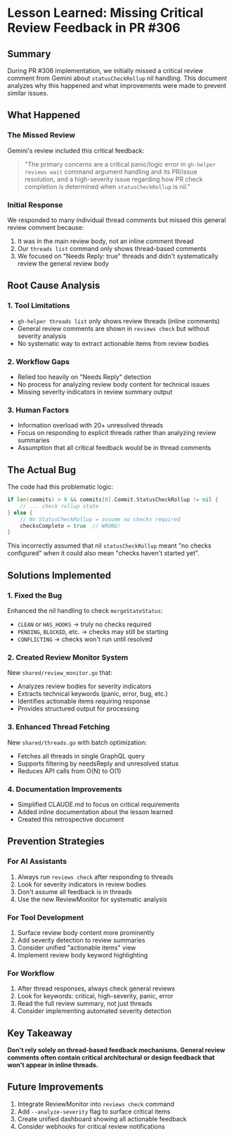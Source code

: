 # Lesson Learned: Missing Critical Review Feedback in PR #306

## Summary

During PR #306 implementation, we initially missed a critical review comment from Gemini about `statusCheckRollup` nil handling. This document analyzes why this happened and what improvements were made to prevent similar issues.

## What Happened

### The Missed Review
Gemini's review included this critical feedback:
> "The primary concerns are a critical panic/logic error in `gh-helper reviews wait` command argument handling and its PR/issue resolution, and a high-severity issue regarding how PR check completion is determined when `statusCheckRollup` is nil."

### Initial Response
We responded to many individual thread comments but missed this general review comment because:
1. It was in the main review body, not an inline comment thread
2. Our `threads list` command only shows thread-based comments
3. We focused on "Needs Reply: true" threads and didn't systematically review the general review body

## Root Cause Analysis

### 1. Tool Limitations
- `gh-helper threads list` only shows review threads (inline comments)
- General review comments are shown in `reviews check` but without severity analysis
- No systematic way to extract actionable items from review bodies

### 2. Workflow Gaps
- Relied too heavily on "Needs Reply" detection
- No process for analyzing review body content for technical issues
- Missing severity indicators in review summary output

### 3. Human Factors
- Information overload with 20+ unresolved threads
- Focus on responding to explicit threads rather than analyzing review summaries
- Assumption that all critical feedback would be in thread comments

## The Actual Bug

The code had this problematic logic:
```go
if len(commits) > 0 && commits[0].Commit.StatusCheckRollup != nil {
    // ... check rollup state
} else {
    // No StatusCheckRollup = assume no checks required
    checksComplete = true  // WRONG!
}
```

This incorrectly assumed that nil `statusCheckRollup` meant "no checks configured" when it could also mean "checks haven't started yet".

## Solutions Implemented

### 1. Fixed the Bug
Enhanced the nil handling to check `mergeStateStatus`:
- `CLEAN` or `HAS_HOOKS` → truly no checks required
- `PENDING`, `BLOCKED`, etc. → checks may still be starting
- `CONFLICTING` → checks won't run until resolved

### 2. Created Review Monitor System
New `shared/review_monitor.go` that:
- Analyzes review bodies for severity indicators
- Extracts technical keywords (panic, error, bug, etc.)
- Identifies actionable items requiring response
- Provides structured output for processing

### 3. Enhanced Thread Fetching
New `shared/threads.go` with batch optimization:
- Fetches all threads in single GraphQL query
- Supports filtering by needsReply and unresolved status
- Reduces API calls from O(N) to O(1)

### 4. Documentation Improvements
- Simplified CLAUDE.md to focus on critical requirements
- Added inline documentation about the lesson learned
- Created this retrospective document

## Prevention Strategies

### For AI Assistants
1. Always run `reviews check` after responding to threads
2. Look for severity indicators in review bodies
3. Don't assume all feedback is in threads
4. Use the new ReviewMonitor for systematic analysis

### For Tool Development
1. Surface review body content more prominently
2. Add severity detection to review summaries
3. Consider unified "actionable items" view
4. Implement review body keyword highlighting

### For Workflow
1. After thread responses, always check general reviews
2. Look for keywords: critical, high-severity, panic, error
3. Read the full review summary, not just threads
4. Consider implementing automated severity detection

## Key Takeaway

**Don't rely solely on thread-based feedback mechanisms. General review comments often contain critical architectural or design feedback that won't appear in inline threads.**

## Future Improvements

1. Integrate ReviewMonitor into `reviews check` command
2. Add `--analyze-severity` flag to surface critical items
3. Create unified dashboard showing all actionable feedback
4. Consider webhooks for critical review notifications
